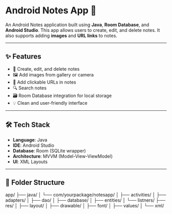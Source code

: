 # Android Notes App 📒

An Android Notes application built using **Java**, **Room Database**, and **Android Studio**. This app allows users to create, edit, and delete notes. It also supports adding **images** and **URL links** to notes.

---

## ✨ Features

- 📝 Create, edit, and delete notes
- 🖼️ Add images from gallery or camera
- 🔗 Add clickable URLs in notes
- 🔍 Search notes
- 🗃️ Room Database integration for local storage
- 💡 Clean and user-friendly interface

---

## 🛠️ Tech Stack

- **Language**: Java
- **IDE**: Android Studio
- **Database**: Room (SQLite wrapper)
- **Architecture**: MVVM (Model-View-ViewModel)
- **UI**: XML Layouts

---

## 📁 Folder Structure
app/
├── java/
│   └── com/yourpackage/notesapp/
│       ├── activities/
│       ├── adapters/
│       ├── dao/
│       ├── database/
│       ├── entities/
│       └── listners/
├── res/
│   ├── layout/
│   ├── drawable/
│   ├── font/
│   ├── values/
│   └── xml/
